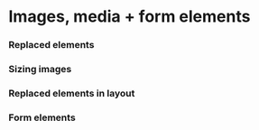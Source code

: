 # Images, media + form elements

### Replaced elements

### Sizing images

### Replaced elements in layout

### Form elements
